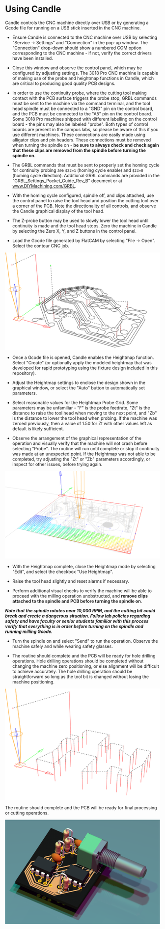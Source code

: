 # Using Candle

Candle controls the CNC machine directly over USB or by generating a Gcode file for running on a USB stick inserted in the CNC machine.

* Ensure Candle is connected to the CNC machine over USB by selecting "Service → Settings" and "Connection" in the pop-up window. The "Connection" drop-down should show a numbered COM option corresponding to the CNC machine - if not, verify the correct drivers have been installed.

* Close this window and observe the control panel, which may be configured by adjusting settings.
The 3018 Pro CNC machine is capable of making use of the probe and heightmap functions in Candle, which are critical to producing good quality PCB designs.

* In order to use the continuity probe, where the cutting tool making contact with the PCB surface triggers the probe stop, GRBL commands must be sent to the machine via the command terminal, and the tool head spindle must be connected to a "GND" pin on the control board, and the PCB must be connected to the "A5" pin on the control board. Some 3018 Pro machines shipped with different labelling on the control board - the pins may also be labeled "probe". Both types of control boards are present in the campus labs, so please be aware of this if you use different machines. These connections are easily made using alligator clips and pin headers. These connections must be removed when turning the spindle on - **be sure to always check and check again that these clips are removed from the spindle before turning the spindle on**.

* The GRBL commands that must be sent to properly set the homing cycle for continuity probing are `$22=1` (homing cycle enable) and `$23=0` (homing cycle direction). Additional GRBL commands are provided in the "GRBL_Settings_Pocket_Guide_Rev_B" document or at www.DIYMachining.com/GRBL.

* With the homing cycle configured, spindle off, and clips attached, use the control panel to raise the tool head and position the cutting tool over a corner of the PCB. Note the directionality of all controls, and observe the Candle graphical display of the tool head.

* The Z-probe button may be used to slowly lower the tool head until continuity is made and the tool head stops. Zero the machine in Candle by selecting the Zero X, Y, and Z buttons in the control panel.

* Load the Gcode file generated by FlatCAM by selecting "File → Open". Select the contour CNC job.

![Example Gcode File Loaded in Candle](./images/Candle_GCode_Output.png)

* Once a Gcode file is opened, Candle enables the Heightmap function. Select "Create" (or optionally apply the modeled heightmap that was developed for rapid prototyping using the fixture design included in this repository).

* Adjust the Heightmap settings to enclose the design shown in the graphical window, or select the "Auto" button to automatically set parameters.

* Select reasonable values for the Heightmap Probe Grid. Some parameters may be unfamiliar - "F" is the probe feedrate, "Zt" is the distance to raise the tool head when moving to the next point, and "Zb" is the distance to lower the tool head when probing. If the machine was zeroed previously, then a value of 1.50 for Zt with other values left as default is likely sufficient.

* Observe the arrangement of the graphical representation of the operation and visually verify that the machine will not crash before selecting "Probe". The routine will run until complete or stop if continuity was made at an unexpected point. If the Heightmap was not able to be completed, try adjusting the "Zt" or "Zb" parameters accordingly, or inspect for other issues, before trying again.

![Example Candle Heightmap Routine Being Performed](./images/Candle_Heightmapping.png)

* With the Heightmap complete, close the Heightmap mode by selecting "Edit", and select the checkbox "Use Heightmap".

* Raise the tool head slightly and reset alarms if necessary.

* Perform additional visual checks to verify the machine will be able to proceed with the milling operation unobstructed, and **remove clips attached to the spindle and PCB before turning the spindle on**.

***Note that the spindle rotates near 10,000 RPM, and the cutting bit could break and create a dangerous situation. Follow lab policies regarding safety and have faculty or senior students familiar with this process verify that everything is in order before turning on the spindle and running milling Gcode.***

* Turn the spindle on and select "Send" to run the operation. Observe the machine safely and while wearing safety glasses.

* The routine should complete and the PCB will be ready for hole drilling operations. Hole drilling operations should be completed without changing the machine zero positioning, or else alignment will be difficult to achieve accurately. The hole drilling operation should be straightforward so long as the tool bit is changed without losing the machine positioning.

![Example Drill Gcode File Loaded in Candle](./images/Candle_GCode_Drl_Output.png)

The routine should complete and the PCB will be ready for final processing or cutting operations.

![Example Populated PCB Rendered in KiCAD](./images/KiCAD_Render.png)